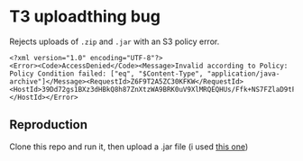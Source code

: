 # T3 uploadthing bug

Rejects uploads of `.zip` and `.jar` with an S3 policy error.

```
<?xml version="1.0" encoding="UTF-8"?>
<Error><Code>AccessDenied</Code><Message>Invalid according to Policy: Policy Condition failed: ["eq", "$Content-Type", "application/java-archive"]</Message><RequestId>Z6F9T2A5ZC30KFKW</RequestId><HostId>39Dd72gs1BXz3dHBkQ8h87ZnXtzWA9BRK0uV9XlMRQEQHUs/Ffk+NS7FZlaD9tFGVgkoNieaDno=</HostId></Error>
```

## Reproduction

Clone this repo and run it, then upload a .jar file (i used [this one](https://i.upload.systems/9p8bxURu))
